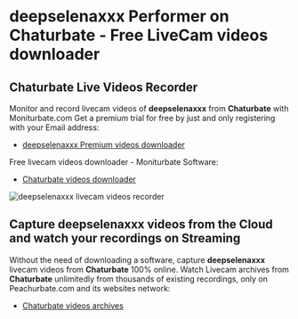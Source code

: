 # deepselenaxxx Performer on Chaturbate - Free LiveCam videos downloader

## Chaturbate Live Videos Recorder

Monitor and record livecam videos of **deepselenaxxx** from **Chaturbate** with Moniturbate.com
Get a premium trial for free by just and only registering with your Email address:
* [deepselenaxxx Premium videos downloader](https://moniturbate.com/request-demo-licence-key.html)

Free livecam videos downloader - Moniturbate Software:
* [Chaturbate videos downloader](https://moniturbate.com/moniturbate-download-software.html)

![deepselenaxxx livecam videos recorder](https://peachurnet.com/templates/moniturbate-software.png)


## Capture deepselenaxxx videos from the Cloud and watch your recordings on Streaming

Without the need of downloading a software, capture **deepselenaxxx** livecam videos from **Chaturbate** 100% online.
Watch Livecam archives from **Chaturbate** unlimitedly from thousands of existing recordings, only on Peachurbate.com and its websites network:
* [Chaturbate videos archives](https://peachurnet.com/)